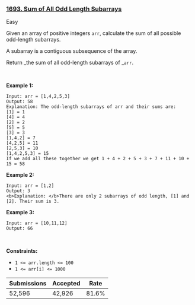 ### [1693. Sum of All Odd Length Subarrays](https://leetcode.com/problems/sum-of-all-odd-length-subarrays/)

Easy

Given an array of positive integers `` arr ``, calculate the sum of all possible odd-length subarrays.

A subarray is a contiguous subsequence of the array.

Return _the sum of all odd-length subarrays of _`` arr ``.

 

__Example 1:__

```
Input: arr = [1,4,2,5,3]
Output: 58
Explanation: The odd-length subarrays of arr and their sums are:
[1] = 1
[4] = 4
[2] = 2
[5] = 5
[3] = 3
[1,4,2] = 7
[4,2,5] = 11
[2,5,3] = 10
[1,4,2,5,3] = 15
If we add all these together we get 1 + 4 + 2 + 5 + 3 + 7 + 11 + 10 + 15 = 58
```

__Example 2:__

```
Input: arr = [1,2]
Output: 3
<b>Explanation: </b>There are only 2 subarrays of odd length, [1] and [2]. Their sum is 3.
```

__Example 3:__

```
Input: arr = [10,11,12]
Output: 66
```

 

__Constraints:__

*   `` 1 <= arr.length <= 100 ``
*   `` 1 <= arr[i] <= 1000 ``

| Submissions    | Accepted     | Rate   |
| -------------- | ------------ | ------ |
| 52,596 | 42,926 | 81.6% |
